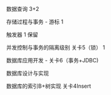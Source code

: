 数据查询 3+2

存储过程与事务 - 游标 1

触发器 1 保留

并发控制与事务的隔离级别 关卡5（锁）  1

数据库应用开发 - 关卡6（事务+JDBC)

数据库设计与实现

数据库的索引B+树实现 关卡4Insert